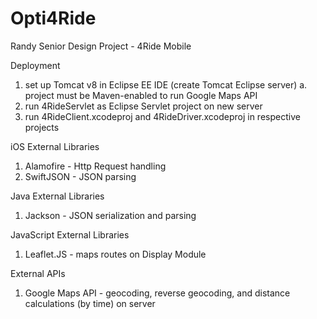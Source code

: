 # Opti4Ride
Randy Senior Design Project - 4Ride Mobile

Deployment
1) set up Tomcat v8 in Eclipse EE IDE (create Tomcat Eclipse server)
    a. project must be Maven-enabled to run Google Maps API
2) run 4RideServlet as Eclipse Servlet project on new server 
3) run 4RideClient.xcodeproj and 4RideDriver.xcodeproj in respective projects


iOS External Libraries
1) Alamofire - Http Request handling
2) SwiftJSON - JSON parsing

Java External Libraries
1) Jackson - JSON serialization and parsing

JavaScript External Libraries
1) Leaflet.JS - maps routes on Display Module

External APIs
1) Google Maps API - geocoding, reverse geocoding, and distance calculations (by time) on server
